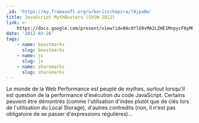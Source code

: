 ```yaml
---
_id: 'https://my.framasoft.org/u/borisschapira/?AjpaBw'
title: JavaScript MythBusters (SXSW 2012)
link: >-
    https://docs.google.com/present/view?id=0Ac0YlG9vMA2LZHE1MnpycF8yMGZ6ZnZxa2hy&pli=1
date: '2012-03-26'
tags:
    - name: boostmarks
      slug: boostmarks
    - name: js
      slug: js
    - name: sharemarks
      slug: sharemarks
---
```


<div class="markdown"><p>Le monde de la Web Performance est peuplé de mythes, surtout lorsqu'il est question de la performance d'exécution du code JavaScript. Certains peuvent être démontrés (comme l'utilisation d'index plutôt que de clés lors de l'utilisation du Local Storage), d'autres contredits (non, il n'est pas obligatoire de se passer d'expressions régulières)...
</p></div>
